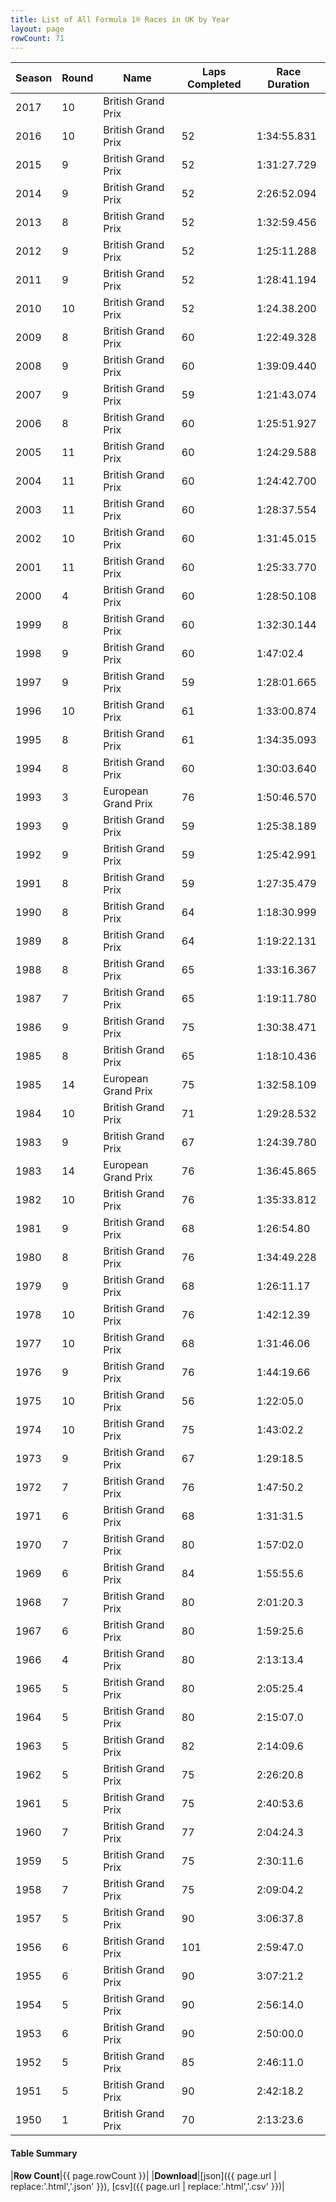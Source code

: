 ```yaml
---
title: List of All Formula 1® Races in UK by Year
layout: page
rowCount: 71
---
```


| Season | Round | Name | Laps Completed | Race Duration |
|--|--|--|--|--|
| 2017 | 10 | British Grand Prix |   |   |
| 2016 | 10 | British Grand Prix | 52 | 1:34:55.831 |
| 2015 | 9 | British Grand Prix | 52 | 1:31:27.729 |
| 2014 | 9 | British Grand Prix | 52 | 2:26:52.094 |
| 2013 | 8 | British Grand Prix | 52 | 1:32:59.456 |
| 2012 | 9 | British Grand Prix | 52 | 1:25:11.288 |
| 2011 | 9 | British Grand Prix | 52 | 1:28:41.194 |
| 2010 | 10 | British Grand Prix | 52 | 1:24.38.200 |
| 2009 | 8 | British Grand Prix | 60 | 1:22:49.328 |
| 2008 | 9 | British Grand Prix | 60 | 1:39:09.440 |
| 2007 | 9 | British Grand Prix | 59 | 1:21:43.074 |
| 2006 | 8 | British Grand Prix | 60 | 1:25:51.927 |
| 2005 | 11 | British Grand Prix | 60 | 1:24:29.588 |
| 2004 | 11 | British Grand Prix | 60 | 1:24:42.700 |
| 2003 | 11 | British Grand Prix | 60 | 1:28:37.554 |
| 2002 | 10 | British Grand Prix | 60 | 1:31:45.015 |
| 2001 | 11 | British Grand Prix | 60 | 1:25:33.770 |
| 2000 | 4 | British Grand Prix | 60 | 1:28:50.108 |
| 1999 | 8 | British Grand Prix | 60 | 1:32:30.144 |
| 1998 | 9 | British Grand Prix | 60 | 1:47:02.4 |
| 1997 | 9 | British Grand Prix | 59 | 1:28:01.665 |
| 1996 | 10 | British Grand Prix | 61 | 1:33:00.874 |
| 1995 | 8 | British Grand Prix | 61 | 1:34:35.093 |
| 1994 | 8 | British Grand Prix | 60 | 1:30:03.640 |
| 1993 | 3 | European Grand Prix | 76 | 1:50:46.570 |
| 1993 | 9 | British Grand Prix | 59 | 1:25:38.189 |
| 1992 | 9 | British Grand Prix | 59 | 1:25:42.991 |
| 1991 | 8 | British Grand Prix | 59 | 1:27:35.479 |
| 1990 | 8 | British Grand Prix | 64 | 1:18:30.999 |
| 1989 | 8 | British Grand Prix | 64 | 1:19:22.131 |
| 1988 | 8 | British Grand Prix | 65 | 1:33:16.367 |
| 1987 | 7 | British Grand Prix | 65 | 1:19:11.780 |
| 1986 | 9 | British Grand Prix | 75 | 1:30:38.471 |
| 1985 | 8 | British Grand Prix | 65 | 1:18:10.436 |
| 1985 | 14 | European Grand Prix | 75 | 1:32:58.109 |
| 1984 | 10 | British Grand Prix | 71 | 1:29:28.532 |
| 1983 | 9 | British Grand Prix | 67 | 1:24:39.780 |
| 1983 | 14 | European Grand Prix | 76 | 1:36:45.865 |
| 1982 | 10 | British Grand Prix | 76 | 1:35:33.812 |
| 1981 | 9 | British Grand Prix | 68 | 1:26:54.80 |
| 1980 | 8 | British Grand Prix | 76 | 1:34:49.228 |
| 1979 | 9 | British Grand Prix | 68 | 1:26:11.17 |
| 1978 | 10 | British Grand Prix | 76 | 1:42:12.39 |
| 1977 | 10 | British Grand Prix | 68 | 1:31:46.06 |
| 1976 | 9 | British Grand Prix | 76 | 1:44:19.66 |
| 1975 | 10 | British Grand Prix | 56 | 1:22:05.0 |
| 1974 | 10 | British Grand Prix | 75 | 1:43:02.2 |
| 1973 | 9 | British Grand Prix | 67 | 1:29:18.5 |
| 1972 | 7 | British Grand Prix | 76 | 1:47:50.2 |
| 1971 | 6 | British Grand Prix | 68 | 1:31:31.5 |
| 1970 | 7 | British Grand Prix | 80 | 1:57:02.0 |
| 1969 | 6 | British Grand Prix | 84 | 1:55:55.6 |
| 1968 | 7 | British Grand Prix | 80 | 2:01:20.3 |
| 1967 | 6 | British Grand Prix | 80 | 1:59:25.6 |
| 1966 | 4 | British Grand Prix | 80 | 2:13:13.4 |
| 1965 | 5 | British Grand Prix | 80 | 2:05:25.4 |
| 1964 | 5 | British Grand Prix | 80 | 2:15:07.0 |
| 1963 | 5 | British Grand Prix | 82 | 2:14:09.6 |
| 1962 | 5 | British Grand Prix | 75 | 2:26:20.8 |
| 1961 | 5 | British Grand Prix | 75 | 2:40:53.6 |
| 1960 | 7 | British Grand Prix | 77 | 2:04:24.3 |
| 1959 | 5 | British Grand Prix | 75 | 2:30:11.6 |
| 1958 | 7 | British Grand Prix | 75 | 2:09:04.2 |
| 1957 | 5 | British Grand Prix | 90 | 3:06:37.8 |
| 1956 | 6 | British Grand Prix | 101 | 2:59:47.0 |
| 1955 | 6 | British Grand Prix | 90 | 3:07:21.2 |
| 1954 | 5 | British Grand Prix | 90 | 2:56:14.0 |
| 1953 | 6 | British Grand Prix | 90 | 2:50:00.0 |
| 1952 | 5 | British Grand Prix | 85 | 2:46:11.0 |
| 1951 | 5 | British Grand Prix | 90 | 2:42:18.2 |
| 1950 | 1 | British Grand Prix | 70 | 2:13:23.6 |

#### Table Summary

|**Row Count**|{{ page.rowCount }}|
|**Download**|[json]({{ page.url | replace:'.html','.json' }}), [csv]({{ page.url | replace:'.html','.csv' }})|
